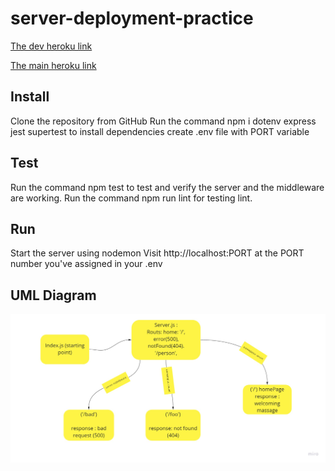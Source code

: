 # server-deployment-practice


[The dev heroku link](https://yasmeen-server-deploy-dev.herokuapp.com/)

[The main heroku link](https://yasmeen-server-deploy-prod.herokuapp.com/)

## Install
Clone the repository from GitHub
Run the command npm i dotenv express jest supertest to install dependencies
create .env file with PORT variable
## Test
Run the command npm test to test and verify the server and the middleware are working.
Run the command npm run lint for testing lint.
## Run
Start the server using nodemon
Visit http://localhost:PORT at the PORT number you've assigned in your .env

## UML Diagram

![uml](./images/lab01.jpg)